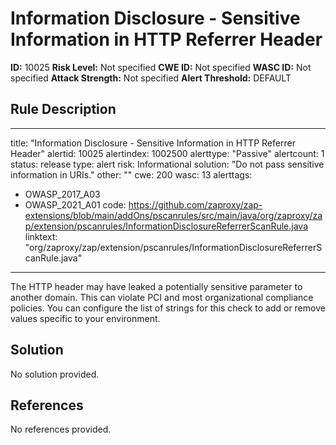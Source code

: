 
# Information Disclosure - Sensitive Information in HTTP Referrer Header

**ID:** 10025
**Risk Level:** Not specified
**CWE ID:** Not specified
**WASC ID:** Not specified
**Attack Strength:** Not specified
**Alert Threshold:** DEFAULT

## Rule Description
---
title: "Information Disclosure - Sensitive Information in HTTP Referrer Header"
alertid: 10025
alertindex: 1002500
alerttype: "Passive"
alertcount: 1
status: release
type: alert
risk: Informational
solution: "Do not pass sensitive information in URIs."
other: ""
cwe: 200
wasc: 13
alerttags: 
  - OWASP_2017_A03
  - OWASP_2021_A01
code: https://github.com/zaproxy/zap-extensions/blob/main/addOns/pscanrules/src/main/java/org/zaproxy/zap/extension/pscanrules/InformationDisclosureReferrerScanRule.java
linktext: "org/zaproxy/zap/extension/pscanrules/InformationDisclosureReferrerScanRule.java"
---
The HTTP header may have leaked a potentially sensitive parameter to another domain. This can violate PCI and most organizational compliance policies. You can configure the list of strings for this check to add or remove values specific to your environment.


## Solution
No solution provided.

## References
No references provided.

